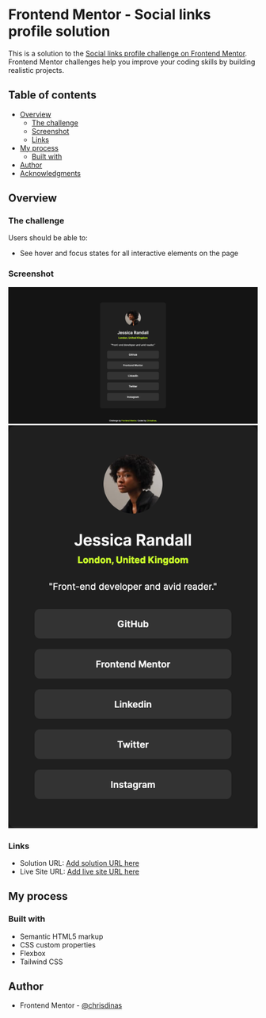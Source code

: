 # Frontend Mentor - Social links profile solution

This is a solution to the [Social links profile challenge on Frontend Mentor](https://www.frontendmentor.io/challenges/social-links-profile-UG32l9m6dQ). Frontend Mentor challenges help you improve your coding skills by building realistic projects.

## Table of contents

- [Overview](#overview)
  - [The challenge](#the-challenge)
  - [Screenshot](#screenshot)
  - [Links](#links)
- [My process](#my-process)
  - [Built with](#built-with)
- [Author](#author)
- [Acknowledgments](#acknowledgments)

## Overview

### The challenge

Users should be able to:

- See hover and focus states for all interactive elements on the page

### Screenshot

![](./design/Screenshot%202024-04-20%20at%2021-15-32%20Frontend%20Mentor%20Social%20links%20profile.png)
![](./design/Screenshot%202024-04-20%20at%2021-15-47%20Frontend%20Mentor%20Social%20links%20profile.png)

### Links

- Solution URL: [Add solution URL here](https://github.com/chrisdinas/social-links-profile)
- Live Site URL: [Add live site URL here](https://chrisdinas.github.io/social-links-profile/)

## My process

### Built with

- Semantic HTML5 markup
- CSS custom properties
- Flexbox
- Tailwind CSS

## Author

- Frontend Mentor - [@chrisdinas](https://www.frontendmentor.io/profile/chrisdinas)
